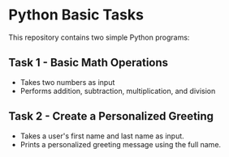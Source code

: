 # Python Basic Tasks

This repository contains two simple Python programs:

## Task 1 - Basic Math Operations
- Takes two numbers as input
- Performs addition, subtraction, multiplication, and division

## Task 2 - Create a Personalized Greeting
- Takes a user's first name and last name as input.
- Prints a personalized greeting message using the full name.

